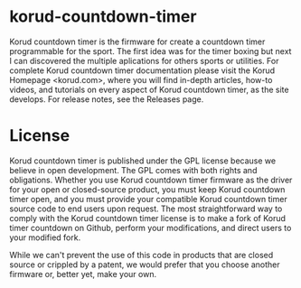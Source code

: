 # korud-countdown-timer
Korud countdown timer is the firmware for create a countdown timer programmable for the sport. The first idea was for the timer boxing but next I can discovered the multiple aplications for others sports or utilities.
For complete Korud countdown timer documentation please visit the Korud Homepage <korud.com>, where you will find in-depth articles, how-to videos, and tutorials on every aspect of Korud countdown timer, as the site develops. For release notes, see the Releases page.
# License
Korud countdown timer is published under the GPL license because we believe in open development. The GPL comes with both rights and obligations. Whether you use Korud countdown timer firmware as the driver for your open or closed-source product, you must keep Korud countdown timer open, and you must provide your compatible Korud countdown timer source code to end users upon request. The most straightforward way to comply with the Korud countdown timer license is to make a fork of Korud timer countdown on Github, perform your modifications, and direct users to your modified fork.

While we can't prevent the use of this code in products that are closed source or crippled by a patent, we would prefer that you choose another firmware or, better yet, make your own.
